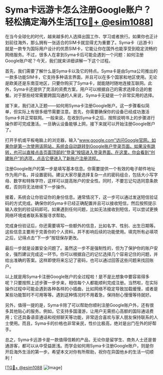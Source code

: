 # Syma卡远游卡怎么注册Google账户？轻松搞定海外生活[[TG💪+ @esim1088](https://t.me/s/esim1088)]

在当今全球化的时代，越来越多的人选择出国工作、学习或者旅行。如果你也正计划前往海外，那么拥有一张适合的SIM卡就显得尤为重要了。Syma卡（远游卡）就是一款专为国际用户设计的优质SIM卡，它能让你在国外也能享受到稳定流畅的网络服务。不过，很多人在拿到Syma卡后可能会遇到一个问题：如何注册Google账户呢？今天，我们就来详细讲解一下这个过程。

首先，我们需要了解什么是Syma卡以及它的特点。Syma卡是由Syma公司推出的一款多功能SIM卡，它支持多种语言界面，并且可以在多个国家和地区使用。无论是欧美还是东南亚地区，只要你购买了Syma卡，就能随时随地连接互联网。此外，Syma卡还提供了灵活的资费方案，用户可以根据自己的需求选择合适的套餐。对于那些经常需要跨国沟通的人来说，Syma卡无疑是一个非常实用的选择。

接下来，我们进入正题——如何用Syma卡注册Google账户。这一步骤看似简单，但实际上有很多细节需要注意。首先，你需要确保你的设备已经成功激活Syma卡并正常联网。一般来说，在收到Syma卡之后，按照说明书上的步骤进行操作即可完成激活。一旦确认设备能够上网，接下来就可以开始注册Google账户了。

打开手机或平板电脑上的浏览器，输入“www.google.com”访问Google官网。如果你是第一次使用该网站，系统会自动跳转到Google账户登录页面。如果没有跳转，也可以直接点击页面顶部的“登录”按钮进入登录界面。在这里，你会看到“创建账户”的选项，点击它便进入了新账户注册流程。

注册Google账户的第一步是填写基本信息。你需要提供一个有效的电子邮件地址作为用户名，并设置密码。建议大家尽量选择复杂一点的密码组合，包括大小写字母、数字和特殊字符，这样可以提高账户的安全性。同时，不要忘记勾选同意条款框，否则将无法继续下一步操作。

接着，系统会让你验证你的身份信息。通常情况下，这一步可以通过发送短信验证码的方式完成。确保你的Syma卡已经正确配置并且可以接收短信，然后按照提示输入收到的验证码即可。如果遇到任何问题，比如无法接收到短信，可以尝试更换网络环境或者联系客服寻求帮助。

完成身份验证后，你还需要填写一些额外的信息，比如名字、性别、出生日期等。这些信息主要用于完善你的个人资料，并不影响后续的功能使用。填完所有必填项之后，记得点击“下一步”按钮保存更改。

最后一步就是设置安全问题了。虽然这一步不是强制性的，但为了保护你的账户安全，强烈建议完成这一环节。你可以根据自己的记忆选择几个容易记住的问题，并给出准确的答案。这样即使将来忘记了密码，也可以通过回答这些问题来找回账户。

以上就是用Syma卡注册Google账户的全过程啦！是不是比想象中要容易得多呢？只要按照上述步骤一步步来，相信每个人都能顺利完成注册。当然啦，在实际操作过程中可能会遇到各种各样的小插曲，比如网络不稳定导致加载缓慢，或者是某些功能暂时不可用等等。遇到这种情况时不用着急，保持耐心慢慢等待就好。

另外，值得一提的是，Syma卡除了可以帮助你顺利注册Google账户外，还有很多其他贴心的服务。例如，它支持多国漫游，让用户无需担心高额的国际通话费用；它还具备语音通话和视频聊天等功能，非常适合喜欢与家人朋友保持联系的人士使用。而且，Syma卡的价格也非常亲民，性价比极高，绝对是出门在外的好帮手。

总之，Syma卡远游卡是一款值得信赖的产品，无论你是留学生、商务人士还是普通游客，都可以从中受益匪浅。而学会如何用Syma卡注册Google账户，则是你开启海外生活的第一步。希望本文对你有所帮助，祝你在异国他乡的生活一切顺利！

[[TG💪+ @esim1088](https://t.me/s/esim1088) ![Image](https://i.postimg.cc/4NQfJmqS/Snipaste-2025-05-13-00-14-12.png)]